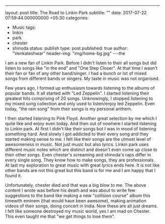 
---
layout: post
title: The Road to Linkin Park
subtitle: ""
date: 2017-07-22 07:59:44.000000000 +05:30
categories:
- Music
tags:
- linkin
- park
- chester
- shinoda
status: publish
type: post
published: true
author: "Venkateshwar"
header-img: "img/home-bg.jpg"
---the 

I am a new fan of Linkin Park. Before I didn't listen to their all songs but did listen to songs like "in the end" and "One Step Closer". At that time I wasn't their fan or fan of any other band/singer. I had a bunch or lot of mixed songs from different bands or singers. My taste in music was not organised.

Few years ago, I formed up enthusiasm towards listening to the albums of popular bands. It all started with "Led Zeppelin". I started listening their greatest hits comprising of 20 songs. Unknowingly, I stopped listening to my mixed song collection and only used to listen/enjoy led Zeppelin. Even today, "the rain song" from their songs is my personal anthem.

I then started listening to Pink Floyd. Another great selection by me which I quite like and enjoy even today. And then out of nowhere I started listening to Linkin park. At first I didn't like their songs but I was in mood of listening something hard. And slowly I got addicted to their every song and they started making sense to me. I felt like their songs are the utmost level of awesomeness in music. Not just music but also lyrics. Linkin park uses different music notes which are distinct and doesn't even come up close to their other songs. Even chester's screaming and shinoda's raps differ in every single song. They know how to make songs, they are professionals. At last my exploration to great music with great lyrics ends here. It is not like other bands are not this great but this band is for me and I am happy that I found it. 

Unfortunately, chester died and that was a big blow to me. The above content I wrote was before his death and was about to write few suggestions to the band like making a new "collision course" album this timewith eminem (that would have been awesome), making animation videos of their songs, doing concert in India. Now these are all just dreams. I felt like someone destroyed my music world, yes I am mad on Chester. This even taught me that "we get things to lose them". 

